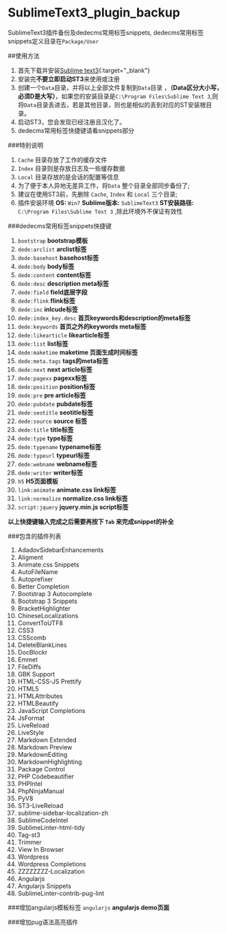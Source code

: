 # SublimeText3_plugin_backup
SublimeText3插件备份及dedecms常用标签snippets,
dedecms常用标签snippets定义目录在```Package/User``` 


##使用方法
1. 首先下载并安装[Sublime text3](http://www.sublimetext.com/3){:target="_blank"}
2. 安装完**不要立即启动ST3**来使用或注册
3. 创建一个```Data```目录，并将以上全部文件复制到```Data```目录 ，**（Data区分大小写，必须D是大写）**，如果您的安装目录是```C:\Program Files\Sublime Text 3```,则将```Data```目录丢进去，若是其他目录，则也是相似的丢到对应的ST安装根目录。
4. 启动ST3，您会发现已经注册且汉化了。
5. dedecms常用标签快捷键请看snippets部分

###特别说明
1. ```Cache``` 目录存放了工作的缓存文件
2. ```Index``` 目录则是存放日志及一些缓存数据
3. ```Local``` 目录存放的是会话的配置等信息
4. 为了便于本人异地无差异工作，将```Data``` 整个目录全部同步备份了;
5. 建议在使用ST3前，先删除 ```Cache```, ```Index``` 和 ```Local``` 三个目录;
6. 插件安装环境 **OS:** ```Win7```  **Sublime版本:** ```SublimeText3``` **ST安装路径:** ```C:\Program Files\Sublime Text 3``` ,除此环境外不保证有效性 

###dedecms常用标签snippets快捷键
1. ```bootstrap``` **bootstrap模板**
2. ```dede:arclist``` **arclist标签** 
3. ```dede:basehost``` **basehost标签**
4. ```dede:body``` **body标签**
5. ```dede:content``` **content标签**
6. ```dede:desc``` **description meta标签**
7. ```dede:field``` **field底层字段**
8. ```dede:flink``` **flink标签**
9. ```dede:inc``` **inlcude标签**
10. ```dede:index_key.desc``` **首页keywords和description的meta标签**
11. ```dede:keywords``` **首页之外的keywords meta标签**
12. ```dede:likearticle``` **likearticle标签**
13. ```dede:list``` **list标签**
14. ```dede:maketime``` **maketime 页面生成时间标签**
15. ```dede:meta.tags``` **tags的meta标签**
16. ```dede:next``` **next article标签**
17. ```dede:pagexx``` **pagexx标签**
18. ```dede:position``` **position标签**
19. ```dede:pre``` **pre article标签**
20. ```dede:pubdate``` **pubdate标签**
21. ```dede:seotitle``` **seotitle标签**
22. ```dede:source``` **source 标签**
23. ```dede:title``` **title标签**
24. ```dede:type``` **type标签**
25. ```dede:typename``` **typename标签**
26. ```dede:typeurl``` **typeurl标签**
27. ```dede:webname``` **webname标签**
28. ```dede:writer``` **writer标签**
29. ```h5``` **H5页面模板**
30. ```link:animate``` **animate.css link标签**
31. ```link:normalize``` **normalize.css link标签**
32. ```script:jquery``` **jquery.min.js  script标签**

**以上快捷键输入完成之后需要再按下 ```Tab```  来完成snippet的补全**

###包含的插件列表
1. AdadovSidebarEnhancements
2. Aligment
3. Animate.css Snippets
4. AutoFileName
5. Autoprefixer
6. Better Completion
7. Bootstrap 3 Autocomplete
8. Bootstrap 3 Snippets
9. BracketHighlighter
10. ChineseLocalizations
11. ConvertToUTF8
12. CSS3
13. CSScomb
14. DeleteBlankLines
15. DocBlockr
16. Emmet
17. FileDiffs
18. GBK Support
19. HTML-CSS-JS Prettify
20. HTML5
21. HTMLAttributes
22. HTMLBeautify
23. JavaScript Completions
24. JsFormat
25. LiveReload
26. LiveStyle
27. Markdown Extended
28. Markdown Preview
29. MarkdownEditing
30. MarkdownHighlighting
31. Package Control
32. PHP Codebeautifier
33. PHPIntel
34. PhpNinjaManual
35. PyV8
36. ST3-LiveReload
37. sublime-sidebar-localization-zh
38. SublimeCodeIntel
39. SublimeLinter-html-tidy
40. Tag-st3
41. Trimmer
42. View In Browser
43. Wordpress
44. Wordpress Completions
45. ZZZZZZZZ-Localization
46. Angularjs
47. Angularjs Snippets
48. SublimeLinter-contrib-pug-lint

###增加angularjs模板标签
```angularjs``` **angularjs demo页面**

###增加pug语法高亮插件